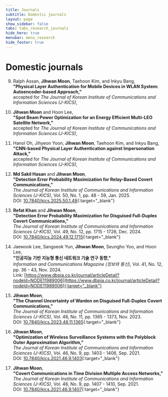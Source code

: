 ```yaml
---
title: Journals
subtitle: Domestic journals
layout: page
show_sidebar: false
tabs: tabs_research_journals
hide_hero: true
menubar: menu_research
hide_footer: true
---
```


# Domestic journals

9. Ralph Assan, __Jihwan Moon__, Taehoon Kim, and Inkyu Bang,        
__"Physical Layer Authentication for Mobile Devices in WLAN System: Autoencoder-based Approach,"__     
accepted for _The Journal of Korean Institute of Communications and Information Sciences (J-KICS)_,     

8. __Jihwan Moon__ and Hoon Lee,        
__"Spot Beam Power Optimization for an Energy Efficient Multi-LEO Satellite Network,"__     
accepted for _The Journal of Korean Institute of Communications and Information Sciences (J-KICS)_,     

7. Hanol Oh, Jihyeon Yoon, __Jihwan Moon__, Taehoon Kim, and Inkyu Bang,        
__"CNN-based Physical Layer Authentication against Impersonation Attack,"__     
accepted for _The Journal of Korean Institute of Communications and Information Sciences (J-KICS)_,     

6. __Md Sakil Hasan__ and __Jihwan Moon__,        
__"Detection Error Probability Maximization for Relay-Based Covert Communications,"__     
_The Journal of Korean Institute of Communications and Information Sciences (J-KICS)_, Vol. 50, No. 1, pp. 48 - 59, Jan. 2025.      
DOI: [10.7840/kics.2025.50.1.48](https://doi.org/10.7840/kics.2025.50.1.48){:target="_blank"}      

5. __Refat Khan__ and __Jihwan Moon__,        
__"Detection Error Probability Maximization for Disguised Full-Duplex Covert Communications,"__     
_The Journal of Korean Institute of Communications and Information Sciences (J-KICS)_, Vol. 49, No. 12, pp. 1715 - 1728, Dec. 2024.        
DOI: [10.7840/kics.2024.49.12.1715](https://doi.org/10.7840/kics.2024.49.12.1715){:target="_blank"}      

4. Jaewook Lee, Sangseok Yun, __Jihwan Moon__, Seungho Yoo, and Hoon Lee,        
__"인공지능 기반 지능형 통신 네트워크 기술 연구 동향,"__     
_Information and Communications Magazine (정보와 통신)_, Vol. 41, No. 12, pp. 36 - 43, Nov. 2024.        
Link: [https://www.dbpia.co.kr/journal/articleDetail?nodeId=NODE11989006](https://www.dbpia.co.kr/journal/articleDetail?nodeId=NODE11989006){:target="_blank"}      

3. __Jihwan Moon__,        
__"The Channel Uncertainty of Warden on Disguised Full-Duplex Covert Communications,"__     
_The Journal of Korean Institute of Communications and Information Sciences (J-KICS)_, Vol. 48, No. 11, pp. 1365 - 1373, Nov. 2023.        
DOI: [10.7840/kics.2023.48.11.1365](http://doi.org/10.7840/kics.2023.48.11.1365){:target="_blank"}      

2. __Jihwan Moon__,        
__"Optimization of Wireless Surveillance Systems with the Polyblock Outer Approximation Algorithm,"__     
_The Journal of Korean Institute of Communications and Information Sciences (J-KICS)_, Vol. 46, No. 9, pp. 1403 - 1406, Sep. 2021.      
DOI: [10.7840/kics.2021.46.9.1403](http://doi.org/10.7840/kics.2021.46.9.1403){:target="_blank"}  

1. __Jihwan Moon__,        
__"Covert Communications in Time Division Multiple Access Networks,"__     
_The Journal of Korean Institute of Communications and Information Sciences (J-KICS)_, Vol. 46, No. 9, pp. 1407 - 1410, Sep. 2021.      
DOI: [10.7840/kics.2021.46.9.1407](http://doi.org/10.7840/kics.2021.46.9.1407){:target="_blank"}  
